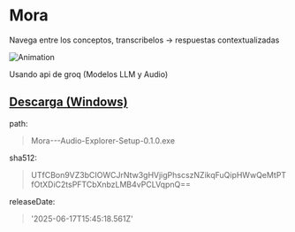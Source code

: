 # Mora
Navega entre los conceptos, transcribelos -> respuestas contextualizadas

![Animation](https://github.com/user-attachments/assets/a5e6b6ee-603a-4e3a-83fd-75e5580301c0)


Usando api de groq (Modelos LLM y Audio)
## [Descarga (Windows)](https://mega.nz/file/C092FSaI#DBb8Mr8N-FQuXelMfSbRk6dGmeFr6dpP4favNnNadJY)
path: 
>Mora---Audio-Explorer-Setup-0.1.0.exe

sha512: 
>UTfCBon9VZ3bCIOWCJrNtw3gHVjigPhscszNZikqFuQipHWwQeMtPTfOtXDiC2tsPFTCbXnbzLMB4vPCLVqpnQ==

releaseDate: 
>'2025-06-17T15:45:18.561Z'

